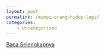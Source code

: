 ```yaml
---
layout: post
permalink: /mimpi-orang-hidup-lagi/
categories:
    - Uncategorized
---
```


[Baca Selengkapnya](/03)